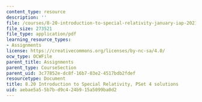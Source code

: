 ```yaml
---
content_type: resource
description: ''
file: /courses/8-20-introduction-to-special-relativity-january-iap-2021/aebae5a55b7bd9c424b915a5099ba0d2_MIT8_20iap21_pset4_soln.pdf
file_size: 273521
file_type: application/pdf
learning_resource_types:
- Assignments
license: https://creativecommons.org/licenses/by-nc-sa/4.0/
ocw_type: OCWFile
parent_title: Assignments
parent_type: CourseSection
parent_uid: 3c77852e-dc8f-16b7-03e2-4517bdb2fdef
resourcetype: Document
title: 8.20 Introduction to Special Relativity, PSet 4 solutions
uid: aebae5a5-5b7b-d9c4-24b9-15a5099ba0d2
---
```

